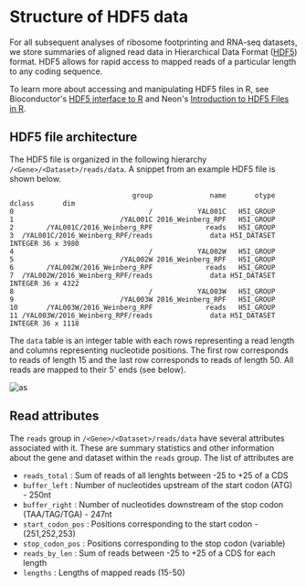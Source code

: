 # Structure of HDF5 data

For all subsequent analyses of ribosome footprinting and RNA-seq datasets, we store summaries of aligned read data in Hierarchical Data Format ([HDF5](https://en.wikipedia.org/wiki/Hierarchical_Data_Format)) format. HDF5 allows for rapid access to mapped reads of a particular length to any coding sequence.

To learn more about accessing and manipulating HDF5 files in R, see Bioconductor's [HDF5 interface to R](https://bioconductor.org/packages/release/bioc/html/rhdf5.html) and Neon's [Introduction to HDF5 Files in R](https://www.neonscience.org/hdf5-intro-r).

## HDF5 file architecture

The HDF5 file is organized in the following hierarchy `/<Gene>/<Dataset>/reads/data`. A snippet from an example HDF5 file is shown below. 

```
                              group              name       otype  dclass       dim
0                                 /           YAL001C   H5I_GROUP                  
1                          /YAL001C 2016_Weinberg_RPF   H5I_GROUP                  
2        /YAL001C/2016_Weinberg_RPF             reads   H5I_GROUP                  
3  /YAL001C/2016_Weinberg_RPF/reads              data H5I_DATASET INTEGER 36 x 3980
4                                 /           YAL002W   H5I_GROUP                  
5                          /YAL002W 2016_Weinberg_RPF   H5I_GROUP                  
6        /YAL002W/2016_Weinberg_RPF             reads   H5I_GROUP                  
7  /YAL002W/2016_Weinberg_RPF/reads              data H5I_DATASET INTEGER 36 x 4322
8                                 /           YAL003W   H5I_GROUP                  
9                          /YAL003W 2016_Weinberg_RPF   H5I_GROUP                  
10       /YAL003W/2016_Weinberg_RPF             reads   H5I_GROUP                  
11 /YAL003W/2016_Weinberg_RPF/reads              data H5I_DATASET INTEGER 36 x 1118
```
The `data` table is an integer table with each rows representing a read length and columns representing nucleotide positions. The first row corresponds to reads of length 15 and the last row corresponds to reads of length 50. All reads are mapped to their 5' ends (see below).

![as](http://gdurl.com/9UUu)

## Read attributes

The `reads` group in `/<Gene>/<Dataset>/reads/data` have several attributes associated with it. These are summary statistics and other information about the gene and dataset within the `reads` group. The list of attributes are

* `reads_total` : Sum of reads of all lenghts between -25 to +25 of a CDS
* `buffer_left` : Number of nucleotides upstream of the start codon (ATG) - 250nt
* `buffer_right` : Number of nucleotides downstream of the stop codon (TAA/TAG/TGA) - 247nt
* `start_codon_pos` : Positions corresponding to the start codon - (251,252,253)
* `stop_codon_pos` : Positions corresponding to the stop codon (variable)
* `reads_by_len` : Sum of reads between -25 to +25 of a CDS for each length
* `lengths` : Lengths of mapped reads (15-50)
